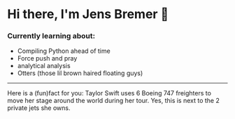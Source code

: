 # Hi there, I'm Jens Bremer 👋

### Currently learning about:
- Compiling Python ahead of time
- Force push and pray
- analytical analysis
- Otters (those lil brown haired floating guys)

---

Here is a (fun)fact for you: Taylor Swift uses 6 Boeing 747 freighters to move her stage around the world during her tour. Yes, this is next to the 2 private jets she owns.
